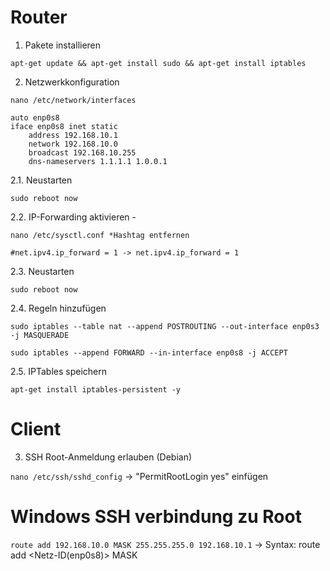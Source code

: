 # Router
1. Pakete installieren

```apt-get update && apt-get install sudo && apt-get install iptables```

2. Netzwerkkonfiguration

```nano /etc/network/interfaces```
```
auto enp0s8
iface enp0s8 inet static
    address 192.168.10.1
    network 192.168.10.0
    broadcast 192.168.10.255
    dns-nameservers 1.1.1.1 1.0.0.1
```
2.1. Neustarten

```sudo reboot now```

2.2. IP-Forwarding aktivieren - 

```nano /etc/sysctl.conf *Hashtag entfernen```

``` 
#net.ipv4.ip_forward = 1 -> net.ipv4.ip_forward = 1
```
2.3. Neustarten

```sudo reboot now```

2.4. Regeln hinzufügen

```sudo iptables --table nat --append POSTROUTING --out-interface enp0s3 -j MASQUERADE```

```sudo iptables --append FORWARD --in-interface enp0s8 -j ACCEPT```

2.5. IPTables speichern

```apt-get install iptables-persistent -y```


# Client
3. SSH Root-Anmeldung erlauben (Debian)

```nano /etc/ssh/sshd_config``` 
-> "PermitRootLogin yes" einfügen

# Windows SSH verbindung zu Root
```route add 192.168.10.0 MASK 255.255.255.0 192.168.10.1``` -> Syntax: route add <Netz-ID(enp0s8)> MASK <Netzmaske> <Gateway>
